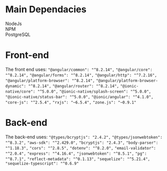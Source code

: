 # Main Dependacies

NodeJs\
NPM\
PostgreSQL

# Front-end




The front end uses:
    `"@angular/common": "^8.2.14",`
    `"@angular/core": "^8.2.14",`
    `"@angular/forms": "^8.2.14",`
    `"@angular/http": "^7.2.16",`
    `"@angular/platform-browser": "^8.2.14",`
    `"@angular/platform-browser-dynamic": "^8.2.14",`
    `"@angular/router": "^8.2.14",`
    `"@ionic-native/core": "^5.0.0",`
    `"@ionic-native/splash-screen": "^5.0.0",`
    `"@ionic-native/status-bar": "^5.0.0",`
    `"@ionic/angular": "^4.1.0",`
    `"core-js": "^2.5.4",`
    `"rxjs": "~6.5.4",`
    `"zone.js": "~0.9.1"`

# Back-end


The back-end uses:
    `"@types/bcryptjs": "2.4.2",`
    `"@types/jsonwebtoken": "^8.3.2",`
    `"aws-sdk": "^2.429.0",`
    `"bcryptjs": "2.4.3",`
    `"body-parser": "^1.18.3",`
    `"cors": "^2.8.5",`
    `"dotenv": "^8.2.0",`
    `"email-validator": "^2.0.4",`
    `"express": "^4.16.4",`
    `"jsonwebtoken": "^8.5.1",`
    `"pg": "^8.7.1",`
    `"reflect-metadata": "^0.1.13",`
    `"sequelize": "^5.21.4",`
    `"sequelize-typescript": "^0.6.9"`